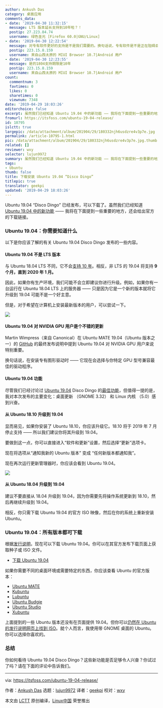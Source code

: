 ```yaml
---
author: Ankush Das
category: 桌面应用
comments_data:
- date: '2019-04-30 11:32:15'
  message: LTS 版本延长支持到10年啦？！
  postip: 27.223.84.74
  username: 绿色圣光 [Firefox 60.0|GNU/Linux]
- date: '2019-04-30 12:22:54'
  message: 对专有软件更好的支持是不是我们需要的。换句话说，专有软件是不是正在阻碍自由化。我还是比较纠结，不知道哪个更好。
  postip: 223.15.8.159
  username: 来自山西太原的 MIUI Browser 10.7|Android 用户
- date: '2019-04-30 12:23:55'
  message: 是的1804支持期限是10年
  postip: 223.15.8.159
  username: 来自山西太原的 MIUI Browser 10.7|Android 用户
count:
  commentnum: 3
  favtimes: 0
  likes: 0
  sharetimes: 0
  viewnum: 7348
date: '2019-04-29 18:03:26'
editorchoice: false
excerpt: 虽然我们已经知道 Ubuntu 19.04 中的新功能 —— 我将在下面提到一些重要的地方，还会给出官方的下载链接。
fromurl: https://itsfoss.com/ubuntu-19-04-release/
id: 10795
islctt: true
largepic: /data/attachment/album/201904/29/180332njh6usdzre4v3p7e.jpg
permalink: /article-10795-1.html
pic: /data/attachment/album/201904/29/180332njh6usdzre4v3p7e.jpg.thumb.jpg
related: []
reviewer: wxy
selector: lujun9972
summary: 虽然我们已经知道 Ubuntu 19.04 中的新功能 —— 我将在下面提到一些重要的地方，还会给出官方的下载链接。
tags:
- Ubuntu
thumb: false
title: 下载安装 Ubuntu 19.04 “Disco Dingo”
titlepic: true
translator: geekpi
updated: '2019-04-29 18:03:26'
---
```


Ubuntu 19.04 “Disco Dingo” 已经发布，可以下载了。虽然我们已经知道 [Ubuntu 19.04 中的新功能](https://itsfoss.com/ubuntu-19-04-release-features/) —— 我将在下面提到一些重要的地方，还会给出官方的下载链接。


### Ubuntu 19.04：你需要知道什么


以下是你应该了解的有关 Ubuntu 19.04 Disco Dingo 发布的一些内容。


#### Ubuntu 19.04 不是 LTS 版本


与 Ubuntu 18.04 LTS 不同，它不会[支持 10 年](https://itsfoss.com/ubuntu-18-04-ten-year-support/)。相反，非 LTS 的 19.04 将支持 **9 个月，直到 2020 年 1 月。**


因此，如果你有生产环境，我们可能不会立即建议你进行升级。例如，如果你有一台运行在 Ubuntu 18.04 LTS 上的服务器 —— 只是因为它是一个新的版本就将它升级到 19.04 可能不是一个好主意。


但是，对于希望在计算机上安装最新版本的用户，可以尝试一下。


![](/data/attachment/album/201904/29/180332njh6usdzre4v3p7e.jpg)


#### Ubuntu 19.04 对 NVIDIA GPU 用户是个不错的更新


Martin Wimpress（来自 Canonical）在 Ubuntu MATE 19.04（Ubuntu 版本之一）的 [GitHub](https://github.com/ubuntu-mate/ubuntu-mate.org/blob/master/blog/20190418-ubuntu-mate-disco-final-release.md) 的最终发布说明中提到 Ubuntu 19.04 对 NVIDIA GPU 用户来说特别重要。


换句话说，在安装专有图形驱动时 —— 它现在会选择与你特定 GPU 型号兼容最佳的驱动程序。


#### Ubuntu 19.04 功能






尽管我们已经讨论过 [Ubuntu 19.04](https://itsfoss.com/ubuntu-19-04-release-features/) Disco Dingo 的[最佳功能](https://itsfoss.com/ubuntu-19-04-release-features/)，但值得一提的是，我对本次发布的主要变化：桌面更新 （GNOME 3.32） 和 Linux 内核 （5.0）感到兴奋。


#### 从 Ubuntu 18.10 升级到 19.04


显而易见，如果你安装了 Ubuntu 18.10，你应该升级它。18.10 将于 2019 年 7 月停止支持 —— 所以我们建议你将其升级到 19.04。


要做到这一点，你可以直接进入“软件和更新”设置，然后选择“更新”选项卡。


现在将选项从“通知我新的 Ubuntu 版本” 变成 “任何新版本都通知我”。


现在再次运行更新管理器时，你应该会看到 Ubuntu 19.04。


![](/data/attachment/album/201904/29/180334if62yfr361ay2frv.jpg)


#### 从 Ubuntu 18.04 升级到 19.04


建议不要直接从 18.04 升级到 19.04，因为你需要先将操作系统更新到 18.10，然后再继续升级到 19.04。


相反，你只需下载 Ubuntu 19.04 的官方 ISO 映像，然后在你的系统上重新安装 Ubuntu。


### Ubuntu 19.04：所有版本都可下载


根据[发行说明](https://wiki.ubuntu.com/DiscoDingo/ReleaseNotes)，现在可以下载 Ubuntu 19.04。你可以在其官方发布下载页面上获取种子或 ISO 文件。


* [下载 Ubuntu 19.04](https://www.ubuntu.com/download/desktop)


如果你需要不同的桌面环境或需要特定的东西，你应该查看 Ubuntu 的官方版本：


* [Ubuntu MATE](https://ubuntu-mate.org/download/)
* [Kubuntu](https://kubuntu.org/getkubuntu/)
* [Lubuntu](https://lubuntu.me/cosmic-released/)
* [Ubuntu Budgie](https://ubuntubudgie.org/downloads)
* [Ubuntu Studio](https://ubuntustudio.org/2019/04/ubuntu-studio-19-04-released/)
* [Xubuntu](https://xubuntu.org/download/)


上面提到的一些 Ubuntu 版本还没有在页面提供 19.04。但你可以[仍然在 Ubuntu 的发行说明网页上找到 ISO](https://wiki.ubuntu.com/DiscoDingo/ReleaseNotes)。就个人而言，我使用带 GNOME 桌面的 Ubuntu。你可以选择你喜欢的。


### 总结


你如何看待 Ubuntu 19.04 Disco Dingo？这些新功能是否足够令人兴奋？你试过了吗？请在下面的评论中告诉我们。




---


via: <https://itsfoss.com/ubuntu-19-04-release/>


作者：[Ankush Das](https://itsfoss.com/author/ankush/) 选题：[lujun9972](https://github.com/lujun9972) 译者：[geekpi](https://github.com/geekpi) 校对：[wxy](https://github.com/wxy)


本文由 [LCTT](https://github.com/LCTT/TranslateProject) 原创编译，[Linux中国](https://linux.cn/) 荣誉推出